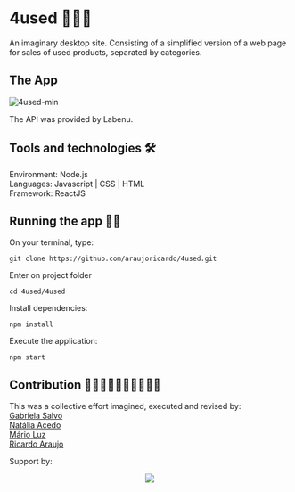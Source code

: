 # 4used 👕🥎📿

An imaginary desktop site. Consisting of a simplified version of a web page for sales of used products, separated by categories.

## The App

![4used-min](https://user-images.githubusercontent.com/60905493/90448074-0e33bf80-e0bb-11ea-930f-e6c05ad5ae2a.gif)

The API was provided by Labenu.


## Tools and technologies 🛠
Environment: Node.js</br>
Languages: Javascript | CSS | HTML</br>
Framework: ReactJS</br>

## Running the app 🏃‍♂️

On your terminal, type:
```
git clone https://github.com/araujoricardo/4used.git
```

Enter on project folder
```
cd 4used/4used
```

Install dependencies:
```
npm install
```

Execute the application:
```
npm start
```

## Contribution 🧙‍♂️🦹‍♀️🧛‍♀️🧜‍♂️🧟‍♀️

This was a collective effort imagined, executed and revised by:</br>
[Gabriela Salvo](https://github.com/Gabrielasalvo)</br>
[Natália Acedo](https://github.com/n-acedo)</br>
[Mário Luz](https://github.com/Mario-Luz)</br>
[Ricardo Araujo](https://github.com/araujoricardo)</br>

Support by: 
<p align="center">
<img src="https://uploads-ssl.webflow.com/5e790d30d198385b09366d8f/5eb17dfd4a07be86d2b8951e_Labenu_principal_slogan.png"/>
</p>
